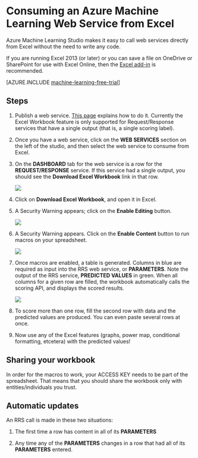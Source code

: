 <properties
	pageTitle="Consume a Machine Learning Web Service from Excel | Microsoft Azure"
	description="Consume an Azure Machine Learning Web Service from Excel"
	services="machine-learning"
	documentationCenter=""
	authors="LuisCabrer"
	manager="paulettm"
	editor="cgronlun"/>

<tags
	ms.service="machine-learning"
	ms.workload="data-services"
	ms.tgt_pltfrm="na"
	ms.devlang="na"
	ms.topic="article"
	ms.date="09/07/2015"
	ms.author="tedway"/>


# Consuming an Azure Machine Learning Web Service from Excel

 Azure Machine Learning Studio makes it easy to call web services directly from Excel without the need to write any code.

 If you are running Excel 2013 (or later) or you can save a file on OneDrive or SharePoint for use with Excel Online, then the [Excel add-in](machine-learning-excel-add-in-for-web-services.md) is recommended.

[AZURE.INCLUDE [machine-learning-free-trial](../../includes/machine-learning-free-trial.md)]

## Steps

1. Publish a web service. [This page](machine-learning-walkthrough-5-publish-web-service.md) explains how to do it. Currently the Excel Workbook feature is only supported for Request/Response services that have a single output (that is, a single scoring label).

2. Once you have a web service, click on the **WEB SERVICES** section on the left of the studio, and then select the web service to consume from Excel.

3. On the **DASHBOARD** tab for the web service is a row for the **REQUEST/RESPONSE** service. If this service had a single output, you should see the **Download Excel Workbook** link in that row.

	![][1]

4. Click on **Download Excel Workbook**, and open it in Excel.

5. A Security Warning appears; click on the **Enable Editing** button.

	![][2]

6. A Security Warning appears. Click on the **Enable Content** button to run macros on your spreadsheet.

	![][3]

7. Once macros are enabled, a table is generated. Columns in blue are required as input into the RRS web service, or **PARAMETERS**. Note the output of the RRS service, **PREDICTED VALUES** in green. When all columns for a given row are filled, the workbook automatically calls the scoring API, and displays the scored results.

	![][4]

7. To score more than one row, fill the second row with data and the predicted values are produced. You can even paste several rows at once.

8. Now use any of the Excel features (graphs, power map, conditional formatting, etcetera) with the predicted values!    


## Sharing your workbook

In order for the macros to work, your ACCESS KEY needs to be part of the spreadsheet. That means that you should share the workbook only with entities/individuals you trust.

## Automatic updates

An RRS call is made in these two situations:

1. The first time a row has content in all of its **PARAMETERS**

2. Any time any of the **PARAMETERS** changes in a row that had all of its **PARAMETERS** entered.

[1]: ./media/machine-learning-consuming-from-excel/excellink.png
[2]: ./media/machine-learning-consuming-from-excel/enableeditting.png
[3]: ./media/machine-learning-consuming-from-excel/enablecontent.png
[4]: ./media/machine-learning-consuming-from-excel/sampletable.png
